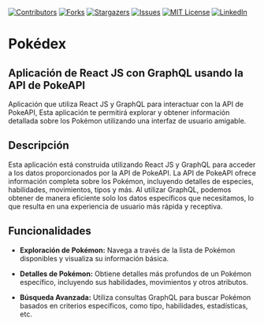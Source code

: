 <!-- PROJECT SHIELDS -->
<!--
*** I'm using markdown "reference style" links for readability.
*** Reference links are enclosed in brackets [ ] instead of parentheses ( ).
*** See the bottom of this document for the declaration of the reference variables
*** for contributors-url, forks-url, etc. This is an optional, concise syntax you may use.
*** https://www.markdownguide.org/basic-syntax/#reference-style-links
-->
[contributors-shield]: https://img.shields.io/github/contributors/usuario/repositorio.svg
[contributors-url]: https://github.com/usuario/repositorio/graphs/contributors
[forks-shield]: https://img.shields.io/github/forks/usuario/repositorio.svg
[forks-url]: https://github.com/usuario/repositorio/network/members
[stars-shield]: https://img.shields.io/github/stars/usuario/repositorio.svg
[stars-url]: https://github.com/usuario/repositorio/stargazers
[issues-shield]: https://img.shields.io/github/issues/usuario/repositorio.svg
[issues-url]: https://github.com/usuario/repositorio/issues
[license-shield]: https://img.shields.io/github/license/usuario/repositorio.svg
[license-url]: https://github.com/usuario/repositorio/blob/master/LICENSE.txt
[linkedin-shield]: https://img.shields.io/badge/-LinkedIn-blue.svg
[linkedin-url]: https://www.linkedin.com/in/marvin-escobar-zereft/

[![Contributors][contributors-shield]][contributors-url]
[![Forks][forks-shield]][forks-url]
[![Stargazers][stars-shield]][stars-url]
[![Issues][issues-shield]][issues-url]
[![MIT License][license-shield]][license-url]
[![LinkedIn][linkedin-shield]][linkedin-url]


# Pokédex

## Aplicación de React JS con GraphQL usando la API de PokeAPI

Aplicación que utiliza React JS y GraphQL para interactuar con la API de PokeAPI, Esta aplicación te permitirá explorar y obtener información detallada sobre los Pokémon utilizando una interfaz de usuario amigable.

## Descripción

Esta aplicación está construida utilizando React JS y GraphQL para acceder a los datos proporcionados por la API de PokeAPI. La API de PokeAPI ofrece información completa sobre los Pokémon, incluyendo detalles de especies, habilidades, movimientos, tipos y más. Al utilizar GraphQL, podemos obtener de manera eficiente solo los datos específicos que necesitamos, lo que resulta en una experiencia de usuario más rápida y receptiva.

## Funcionalidades

- **Exploración de Pokémon:** Navega a través de la lista de Pokémon disponibles y visualiza su información básica.

- **Detalles de Pokémon:** Obtiene detalles más profundos de un Pokémon específico, incluyendo sus habilidades, movimientos y otros atributos.

- **Búsqueda Avanzada:** Utiliza consultas GraphQL para buscar Pokémon basados en criterios específicos, como tipo, habilidades, estadísticas, etc.
